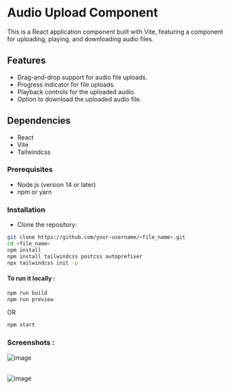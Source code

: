 # Audio Upload Component

This is a React application component built with Vite, featuring a  component for uploading, playing, and downloading audio files.

## Features

- Drag-and-drop support for audio file uploads.
- Progress indicator for file uploads.
- Playback controls for the uploaded audio.
- Option to download the uploaded audio file.

## Dependencies

- React
- Vite
- Tailwindcss

### Prerequisites

- Node.js (version 14 or later)
- npm or yarn

### Installation

- Clone the repository:

```bash
git clone https://github.com/your-username/<file_name>.git
cd <file_name>
npm install
npm install tailwindcss postcss autoprefixer
npx tailwindcss init -p
```
#### To run it locally :

```bash
npm run build
npm run preview
```

OR

```bash
npm start
```
### Screenshots :

![image](https://github.com/adx04/The-Content-Forge-app/assets/122734846/47b33882-8332-4b7b-aff3-96af78409974)
<br>
<br>

![image](https://github.com/adx04/The-Content-Forge-app/assets/122734846/1b7c92a1-795b-4272-a4a1-19511c1772e0)




